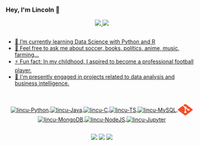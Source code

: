 ### Hey, I'm Lincoln 👋

<div align="center">
  <a href="https://github.com/sirlincu">
  <img height="150em" src="https://github-readme-stats-git-masterrstaa-rickstaa.vercel.app/api?username=sirlincu&show_icons=true&theme=dark&include_all_commits=true&count_private=true"/>
  <img height="150em" src="https://github-readme-stats-git-masterrstaa-rickstaa.vercel.app/api/top-langs/?username=sirlincu&hide=html&exclude_repo=bootcamp-data-science,confusion-matrix-metrics-comparison,ignorancia-zero&layout=compact&langs_count=6&theme=dark"/>
  <!-- <img height="150em" src="https://github-profile-trophy.vercel.app/?username=sirlincu&layout=compact&langs_count=12&theme=dark"/> -->
</div> 
    
##

- 🌱 I’m currently learning Data Science with Python and R
- 💬 Feel free to ask me about soccer, books, politics, anime, music, farming...
- ⚡ Fun fact: In my childhood, I aspired to become a professional football player.
- 🔭 I'm presently engaged in projects related to data analysis and business intelligence.
<!-- - 📫 How to reach me: ... -->
  
## 

<div style="display: inline_block" align="center"><br>
  <img align="center" alt="lincu-Python" height="30" width="40" src="https://cdn.jsdelivr.net/gh/devicons/devicon/icons/python/python-original.svg" />
  <img align="center" alt="lincu-Java" height="30" width="40" src="https://cdn.jsdelivr.net/gh/devicons/devicon/icons/java/java-original.svg" />
  <img align="center" alt="lincu-C" height="30" width="40" src="https://cdn.jsdelivr.net/gh/devicons/devicon/icons/c/c-original.svg" />
  <img align="center" alt="lincu-TS" height="30" width="40" src="https://cdn.jsdelivr.net/gh/devicons/devicon/icons/typescript/typescript-original.svg" /> 
  <img align="center" alt="lincu-MySQL" height="30" width="40" src="https://cdn.jsdelivr.net/gh/devicons/devicon/icons/mysql/mysql-original.svg" />
  <img align="center" alt="lincu-Git" height="30" width="40" src="https://raw.githubusercontent.com/devicons/devicon/master/icons/git/git-original.svg">
  <img align="center" alt="lincu-MongoDB" height="30" width="40" src="https://cdn.jsdelivr.net/gh/devicons/devicon/icons/mongodb/mongodb-original.svg" />
  <img align="center" alt="lincu-NodeJS" height="30" width="40" src="https://cdn.jsdelivr.net/gh/devicons/devicon/icons/nodejs/nodejs-original.svg" />
  <img align="center" alt="lincu-Jupyter" height="30" width="40" src="https://cdn.jsdelivr.net/gh/devicons/devicon/icons/jupyter/jupyter-original-wordmark.svg" />
  <!-- <img align="center" alt="lincu-HTML" height="30" width="40" src="https://raw.githubusercontent.com/devicons/devicon/master/icons/html5/html5-original.svg"> 
       <img align="center" alt="lincu-Js" height="30" width="40" src="https://raw.githubusercontent.com/devicons/devicon/master/icons/javascript/javascript-plain.svg"> 
       <img align="center" alt="lincu-Redis" height="30" width="40" src="https://cdn.jsdelivr.net/gh/devicons/devicon/icons/redis/redis-original.svg" /> -->      
  <!-- DEVICONS -->
</div>

## 

<div align="center">
  <a href="https://instagram.com/lincu290" target="_blank"><img src="https://img.shields.io/badge/-Instagram-%23E4405F?style=for-the-badge&logo=instagram&logoColor=white" target="_blank"></a>
  <a href = "mailto:lincoln.reboucas40@gmail.com"><img src="https://img.shields.io/badge/-Gmail-%23333?style=for-the-badge&logo=gmail&logoColor=white" target="_blank"></a>
  <a href="https://www.linkedin.com/in/lincoln-reboucas" target="_blank"><img src="https://img.shields.io/badge/-LinkedIn-%230077B5?style=for-the-badge&logo=linkedin&logoColor=white" target="_blank"></a> 
</div>

<!--  ![Snake animation](https://github.com/sirlincu/sirlincu/blob/output/github-contribution-grid-snake.svg) -->

